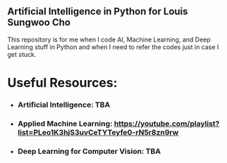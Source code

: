 ## Artificial Intelligence in Python for Louis Sungwoo Cho

This repository is for me when I code AI, Machine Learning, and Deep Learning stuff in Python and when I need to refer the codes just in case I get stuck.

# Useful Resources:

- ### Artificial Intelligence: TBA
- ### Applied Machine Learning: https://youtube.com/playlist?list=PLeo1K3hjS3uvCeTYTeyfe0-rN5r8zn9rw
- ### Deep Learning for Computer Vision: TBA
